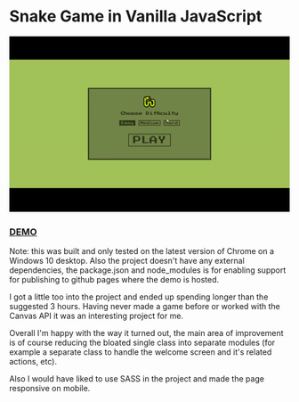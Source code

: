 # Snake Game in Vanilla JavaScript

![alt text](https://raw.githubusercontent.com/TowhidKashem/snake-game/master/preview.gif)

### [**DEMO**](https://towhidkashem.github.io/snake-game/)

Note: this was built and only tested on the latest version of Chrome on a Windows 10 desktop. Also the project doesn't have any external dependencies, the package.json and node_modules is for enabling support for publishing to github pages where the demo is hosted.

I got a little too into the project and ended up spending longer than the suggested 3 hours. Having never made a game before or worked with the Canvas API it was an interesting project for me.

Overall I'm happy with the way it turned out, the main area of improvement is of course reducing the bloated single class into separate modules (for example a separate class to handle the welcome screen and it's related actions, etc).

Also I would have liked to use SASS in the project and made the page responsive on mobile.
